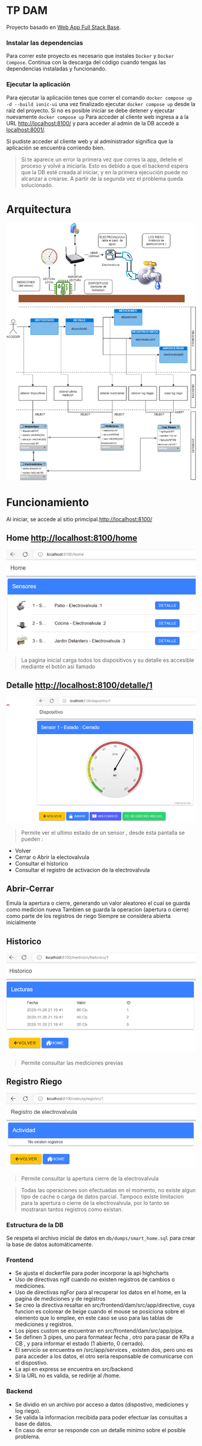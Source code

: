 TP DAM
========================================

Proyecto basado en [Web App Full Stack Base](https://github.com/gotoiot/app-fullstack-base).

### Instalar las dependencias

Para correr este proyecto es necesario que instales `Docker` y `Docker Compose`. 
Continua con la descarga del código cuando tengas las dependencias instaladas y funcionando.

### Ejecutar la aplicación

Para ejecutar la aplicación tenes que correr el comando `docker compose up -d --build ionic-ui` una vez finalizado ejecutar `docker compose up` desde la raíz del proyecto. 
Si no es posible iniciar se debe detener y ejecutar nuevamente `docker compose up`
Para acceder al cliente web ingresa a a la URL [http://localhost:8100/](http://localhost:8100/) y para acceder al admin de la DB accedé a [localhost:8001/](http://localhost:8001/). 

Si pudiste acceder al cliente web y al administrador significa que la aplicación se encuentra corriendo bien. 

> Si te aparece un error la primera vez que corres la app, deteńe el proceso y volvé a iniciarla. Esto es debido a que el backend espera que la DB esté creada al iniciar, y en la primera ejecución puede no alcanzar a crearse. A partir de la segunda vez el problema queda solucionado.

# Arquitectura
![arquitectura](doc/arquitectura.png)

# Funcionamiento
Al iniciar, se accede al sitio primcipal.[http://localhost:8100/](http://localhost:8100/)
## Home [http://localhost:8100/home](http://localhost:8100/home) 
![home](doc/home.png)
> La pagina inicial carga todos los dispositivos y su detalle es accesible mediante el botón asi llamado

## Detalle  [http://localhost:8100/detalle/1](http://localhost:8100/detalle/1)
![detalle](doc/detalle.png)
>Permite ver el ultimo estado de un sensor , desde esta pantalla se pueden :
- Volver
- Cerrar o Abrir la electovalvula
- Consultar el historico
- Consultar el registro de activacion de la electrovalvula

## Abrir-Cerrar
 
 Emula la apertura o cierre, generando un valor aleatoreo el cual se guarda como medicion nueva
 Tambien se guarda la operacion (apertura o cierre) como parte de los registros de riego
 Siempre se considera abierta inicialmente

## Historico
![historico](doc/historico.png)
>Permite consultar las mediciones previas 

## Registro Riego
![registro](doc/registro.png)
>Permite consultar la apertura cierre de la electrovalvula

>Todas las operaciones son efectuadas en el momento, no existe algun tipo de cache o carga de datos parcial.
Tampoco existe limitacion para la apertura o cierre de la electrovalvula, por lo tanto se mostraran tantos registros como existan.

### Estructura de la DB

Se respeta el archivo inicial de datos en  `db/dumps/smart_home.sql` para crear la base de datos automáticamente.

### Frontend
* Se ajusta el dockerfile para poder incorporar la api highcharts
* Uso de directivas ngIf cuando no existen registros de cambios o mediciones.
* Uso de directivas ngFor para al recuperar los datos en el home, en la pagina de mediciones y de registros
* Se creo la directiva resaltar en src/frontend/dam/src/app/directive, cuya funcion es colorear de beige cuando el mouse se posiciona sobre el elemento que lo emplee, en este caso se uso para las tablas de mediciones y registros.
* Los pipes custom se encuentran en src/frontend/dam/src/app/pipe.
* Se definen 3 pipes, uno para formatear fecha , otro para pasar de KPa a CB , y para informar el estado (1 abierto, 0 cerrado).
* El servicio se encuentra en /src/app/services , existen dos, pero uno es para acceder a los datos, el otro seria responsable de comunicarse con el dispostivo.
* La api en express se encuentra en src/backend
* Si la URL no es valida, se redirije al /home.

### Backend
* Se dividio en un archivo por acceso a datos (dispostivo, mediciones y log riego).
* Se valida la informacion rrecibida para poder efectuar las consultas a base de datos.
* En caso de error se responde con un detalle minimo sobre el posible problema.